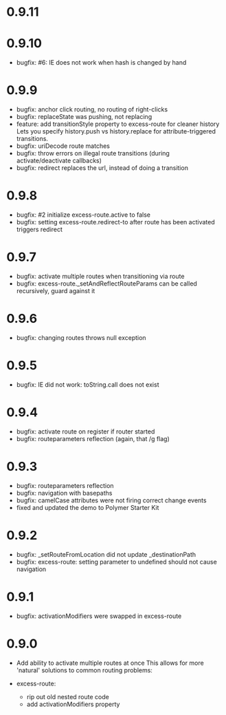 0.9.11
==================

0.9.10
==================
* bugfix: #6: IE does not work when hash is changed by hand

0.9.9
==================
* bugfix: anchor click routing, no routing of right-clicks
* bugfix: replaceState was pushing, not replacing
* feature: add transitionStyle property to excess-route for cleaner history
Lets you specify history.push vs history.replace for attribute-triggered transitions.
* bugfix: uriDecode route matches
* bugfix: throw errors on illegal route transitions (during activate/deactivate callbacks)
* bugfix: redirect replaces the url, instead of doing a transition

0.9.8
==================
* bugfix: #2 initialize excess-route.active to false
* bugfix: setting excess-route.redirect-to after route has been activated triggers redirect

0.9.7
==================
* bugfix: activate multiple routes when transitioning via route
* bugfix: excess-route._setAndReflectRouteParams can be called recursively, guard against it

0.9.6
==================
* bugfix: changing routes throws null exception

0.9.5
==================
* bugfix: IE did not work: toString.call does not exist

0.9.4
==================
* bugfix: activate route on register if router started
* bugfix: routeparameters reflection (again, that /g flag)

0.9.3
==================
* bugfix: routeparameters reflection
* bugfix: navigation with basepaths
* bugfix: camelCase attributes were not firing correct change events
* fixed and updated the demo to Polymer Starter Kit

0.9.2
==================
* bugfix: _setRouteFromLocation did not update _destinationPath
* bugfix: excess-route: setting parameter to undefined should not cause navigation

0.9.1
==================
* bugfix: activationModifiers were swapped in excess-route

0.9.0
==================

* Add ability to activate multiple routes at once
  This allows for more 'natural' solutions to common routing problems:

    <excess-route route="/:topmenu">
    <excess-route route="/users">
    <excess-route route="/users/:userId">

* excess-route:
  - rip out old nested route code
  - add activationModifiers property
